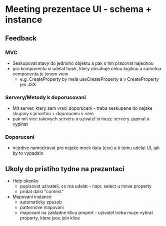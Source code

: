 # Meeting prezentace UI - schema + instance

## Feedback

### MVC
- Seskupovat stavy do jednoho objektu a pak s tim pracovat najednou
- pro komponentu si udelat hook, ktery obsahuje celou logikou a samotna componenta je jenom view
    - e.g. CreateProperty by mela useCreateProperty a v CreateProperty jen JSX

### Servery/Metody k doporucovani
- Mit server, ktery sam vraci doporuceni - treba seskupene do nejake skupiny s prioritou + doporuceni v nem
- pak mit vice takovych serveru a uzivatel si muze servery zapinat a vypinat

### Doporuceni
- nejrdive namockovat pro nejake mock data (csv) a k tomu udelal UI, jak by to vypadalo


## Ukoly do pristiho tydne na prezentaci
- Help okenko
    - popisovat uzivateli, co ma udelat - napr. select u move property
    - pridat dalsi "context"
- Mapovani instance
    - automaticky zpusob
    - patternove mapovani
    - mapovani na zakladne klicu propert - uzivatel treba muze vybrat property, ktere jsou join klice
